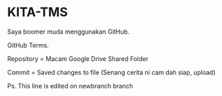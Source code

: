 # KITA-TMS
Saya boomer muda menggunakan GitHub.

GitHub Terms.

Repository = Macam Google Drive Shared Folder

Commit = Saved changes to file (Senang cerita ni cam dah siap, upload)

Ps. This line is edited on newbranch branch
